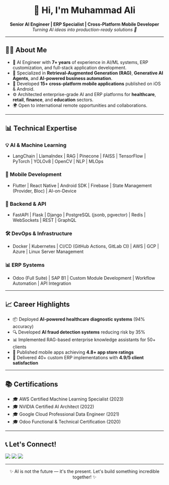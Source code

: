 <h1 align="center">👋 Hi, I'm Muhammad Ali</h1>

<p align="center">
  <b>Senior AI Engineer | ERP Specialist | Cross-Platform Mobile Developer</b><br>
  <i>Turning AI ideas into production-ready solutions 🚀</i>
</p>

---

## 👨‍💻 About Me

- 🧠 AI Engineer with **7+ years** of experience in AI/ML systems, ERP customization, and full-stack application development.
- 💼 Specialized in **Retrieval-Augmented Generation (RAG)**, **Generative AI Agents**, and **AI-powered business automation**.
- 📱 Developed **15+ cross-platform mobile applications** published on iOS & Android.
- ⚙️ Architected enterprise-grade AI and ERP platforms for **healthcare**, **retail**, **finance**, and **education** sectors.
- 🌍 Open to international remote opportunities and collaborations.

---

## 📊 Technical Expertise

### 💡 AI & Machine Learning
- LangChain | LlamaIndex | RAG | Pinecone | FAISS | TensorFlow | PyTorch | YOLOv8 | OpenCV | NLP | MLOps

### 📱 Mobile Development
- Flutter | React Native | Android SDK | Firebase | State Management (Provider, Bloc) | AI-on-Device

### 🔧 Backend & API
- FastAPI | Flask | Django | PostgreSQL (jsonb, pgvector) | Redis | WebSockets | REST | GraphQL

### 🛠️ DevOps & Infrastructure
- Docker | Kubernetes | CI/CD (GitHub Actions, GitLab CI) | AWS | GCP | Azure | Linux Server Management

### 📊 ERP Systems
- Odoo (Full Suite) | SAP B1 | Custom Module Development | Workflow Automation | API Integration

---

## 📈 Career Highlights

- 📦 Deployed **AI-powered healthcare diagnostic systems** (94% accuracy)
- 🔍 Developed **AI fraud detection systems** reducing risk by 35%
- 📊 Implemented RAG-based enterprise knowledge assistants for 50+ clients
- 📱 Published mobile apps achieving **4.8+ app store ratings**
- 📝 Delivered 40+ custom ERP implementations with **4.9/5 client satisfaction**

---

## 📚 Certifications

- 🎓 AWS Certified Machine Learning Specialist (2023)
- 🎓 NVIDIA Certified AI Architect (2022)
- 🎓 Google Cloud Professional Data Engineer (2021)
- 🎓 Odoo Functional & Technical Certification (2020)

---

## 📞 Let's Connect!

<p>
  <a href="mailto:m.ali06782@gmail.com"><img src="https://img.shields.io/badge/Email-D14836?style=for-the-badge&logo=gmail&logoColor=white"></a>
  <a href="https://linkedin.com/in/makiex"><img src="https://img.shields.io/badge/LinkedIn-blue?style=for-the-badge&logo=linkedin&logoColor=white"></a>
  <a href="https://github.com/makieali"><img src="https://img.shields.io/badge/GitHub-black?style=for-the-badge&logo=github&logoColor=white"></a>
</p>

---

<p align="center">✨ AI is not the future — it's the present. Let's build something incredible together! ✨</p>
